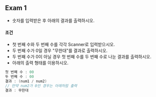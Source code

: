 ## Exam 1
* 숫자를 입력받은 후 아래의 결과를 출력하시오.

#### 조건
* 첫 번째 수와 두 번째 수를 각각 Scanner로 입력받으시오.
* 두 번째 수가 0일 경우 "무한대"를 결과로 출력하시오.
* 두 번째 수가 0이 아닐 경우 첫 번째 수를 두 번째 수로 나눈 결과를 출력하시오.
* 아래의 출력 형태를 이용하시오.
```Java
첫 번째 수 : 00
두 번째 수 : 00
결과 : (num1 / num2)
// 만약 num2가 0인 경우는 아래처럼 출력
결과 : 무한대
```
